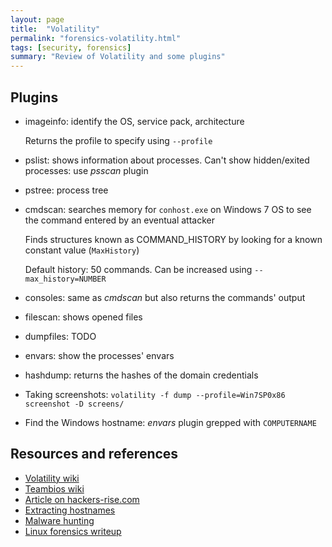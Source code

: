 ```yaml
---
layout: page
title:  "Volatility"
permalink: "forensics-volatility.html"
tags: [security, forensics]
summary: "Review of Volatility and some plugins"
---
```


## Plugins
* imageinfo: identify the OS, service pack, architecture

  Returns the profile to specify using `--profile`
* pslist: shows information about processes. Can't show hidden/exited processes: use *psscan* plugin
* pstree: process tree
* cmdscan: searches memory for `conhost.exe` on Windows 7 OS to see the command entered by an eventual attacker

  Finds structures known as COMMAND_HISTORY by looking for a known constant value (`MaxHistory`)

  Default history: 50 commands. Can be increased using `--max_history=NUMBER`
* consoles: same as *cmdscan* but also returns the commands' output
* filescan: shows opened files
* dumpfiles: TODO
* envars: show the processes' envars
* hashdump: returns the hashes of the domain credentials
* Taking screenshots: `volatility -f dump --profile=Win7SP0x86 screenshot -D screens/`
* Find the Windows hostname: *envars* plugin grepped with `COMPUTERNAME`

## Resources and references
* [Volatility wiki](https://github.com/volatilityfoundation/volatility/wiki)
* [Teambios wiki](https://teambi0s.gitlab.io/bi0s-wiki/forensics/volatility/)
* [Article on hackers-rise.com](https://www.hackers-arise.com/single-post/2016/09/27/Digital-Forensics-Part-2-Live-Memory-Acquisition-and-Analysis)
* [Extracting hostnames](https://www.aldeid.com/wiki/Volatility/Retrieve-hostname)
* [Malware hunting](https://technical.nttsecurity.com/post/102egyy/hunting-malware-with-memory-analysis)
* [Linux forensics writeup](https://www.synacktiv.com/posts/challenges/sharkyctf-ezdump-writeups-linux-forensics-introduction.html)